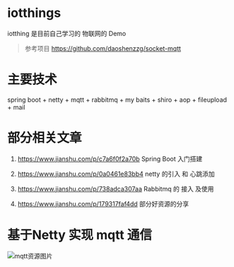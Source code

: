 # iotthings

iotthing 是目前自己学习的 物联网的 Demo

> 参考项目 https://github.com/daoshenzzg/socket-mqtt

# 主要技术
spring boot + netty + mqtt + rabbitmq + my baits + shiro + aop + fileupload + mail


# 部分相关文章

1. https://www.jianshu.com/p/c7a6f0f2a70b    Spring Boot 入门搭建

2. https://www.jianshu.com/p/0a0461e83bb4    netty 的引入 和 心跳添加

3. https://www.jianshu.com/p/738adca307aa    Rabbitmq 的 接入 及使用

4. https://www.jianshu.com/p/179317faf4dd  部分好资源的分享


# 基于Netty 实现 mqtt 通信

![mqtt资源图片](https://github.com/yangmingchuan/iotthings/blob/6609498d52a356d7d53e284baf440a8dd69f3489/html/img/20190708153254.png)

